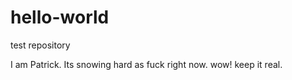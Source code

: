 # hello-world
test repository

I am Patrick.  Its snowing hard as fuck right now.  wow!
keep it real.
